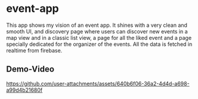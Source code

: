 # event-app
This app shows my vision of an event app. It shines with a very clean and smooth UI, and discovery page where users can discover new events in a map view and in a classic list view, a page for all the liked event and a page specially dedicated for the organizer of the events. All the data is fetched in realtime from firebase. 

## Demo-Video
https://github.com/user-attachments/assets/640b6f06-36a2-4d4d-a698-a99d4b21680f
